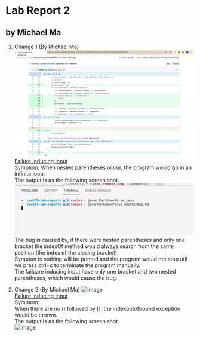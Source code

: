 # Lab Report 2  
## by Michael Ma
1. Change 1 (By Michael Ma)
![Image](images/Michael.png)     
[Failure Inducing Input](https://github.com/Hexachlorocyclohexane3088/markdown-parse1/blob/11de2a777b5a3a567762e0a882d9311c613b2259/anotherBug.md)  
Symptom: 
When nested parentheses occur, the program would go in an infinite loop.   
The output is as the following screen shot.  
![Image](images/MichaelOutPut.png)     
The bug is caused by, if there were nested parentheses and only one bracket the indexOf method would always search from the same position (the index of the closing bracket).    
Sympton is nothing will be printed and the program would not stop util we press ctrl+c to terminate the program manually.  
The failuare inducing input have only one bracket and two nested parentheses, which would cause the bug.  

2. Change 2 (By Michael Ma)
![Image]()   
[Failure Inducing Input]()  
Symptom:   
When there are no () followed by [], the indexoutofbound exception would be thrown.  
The output is as the following screen shot.  
![Image]()     


